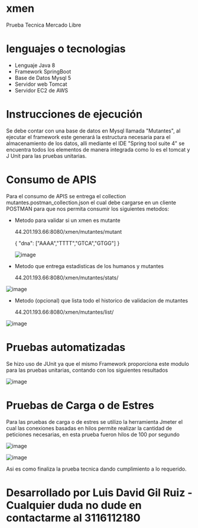 # xmen
Prueba Tecnica Mercado Libre

# lenguajes o tecnologias
- Lenguaje Java 8 
- Framework SpringBoot
- Base de Datos Mysql 5
- Servidor web Tomcat
- Servidor EC2 de AWS

# Instrucciones de ejecución
Se debe contar con una base de datos en Mysql llamada "Mutantes", al ejecutar el framework este generará la estructura necesaria para el almacenamiento de los datos, alli mediante el IDE "Spring tool suite 4" se encuentra todos los elementos de manera integrada como lo es el tomcat y J Unit para las pruebas unitarias.

# Consumo de APIS

Para el consumo de APIS se entrega el collection mutantes.postman_collection.json el cual debe cargarse en un cliente POSTMAN para que nos permita consumir los siguientes metodos:

- Metodo para validar si un xmen es mutante 

  44.201.193.66:8080/xmen/mutantes/mutant
     
  {
  "dna": ["AAAA","TTTT","GTCA","GTGG"]
  }
  
  ![image](https://user-images.githubusercontent.com/103919740/163768759-86577278-1402-4380-83a2-cd594c9d5b6c.png)

  
- Metodo que entrega estadisticas de los humanos y mutantes

  44.201.193.66:8080/xmen/mutantes/stats/

![image](https://user-images.githubusercontent.com/103919740/163768704-5bac6433-8b31-41cb-9863-61a12a694371.png)


- Metodo (opcional) que lista todo el historico de validacion de mutantes

  44.201.193.66:8080/xmen/mutantes/list/

![image](https://user-images.githubusercontent.com/103919740/163768809-80100795-87e3-4096-b695-b037d991a29e.png)


# Pruebas automatizadas

Se hizo uso de JUnit ya que el mismo Framework proporciona este modulo para las pruebas unitarias, contando con los siguientes resultados

![image](https://user-images.githubusercontent.com/103919740/163768616-dcb9cf07-2742-4ac9-8496-fb4fb2b286d1.png)

# Pruebas de Carga o de Estres

Para las pruebas de carga o de estres se utilizo la herramienta Jmeter el cual las conexiones basadas en hilos permite realizar la cantidad de peticiones necesarias, en esta prueba fueron hilos de 100 por segundo

![image](https://user-images.githubusercontent.com/103919740/163770217-dd15c2e9-d9dd-4802-8e70-3bc26c4c4dd7.png)

![image](https://user-images.githubusercontent.com/103919740/163770273-63586e39-cbdb-49d0-b584-7d28a21f5f6f.png)

Asi es como finaliza la prueba tecnica dando cumplimiento a lo requerido.

# Desarrollado por Luis David Gil Ruiz - Cualquier duda no dude en contactarme al 3116112180

